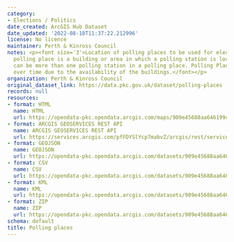 ```yaml
---
category:
- Elections / Politics
date_created: ArcGIS Hub Dataset
date_updated: '2022-08-18T11:37:22.212996'
license: No licence
maintainer: Perth & Kinross Council
notes: <p><font size='3'>Location of polling places to be used for elections in PKC.\xa0A
  polling place is a building or area in which a polling station is located. There
  can be more than one polling station in a polling place. Polling Places can change
  over time due to the availability of the buildings.</font></p>
organization: Perth & Kinross Council
original_dataset_link: https://data.pkc.gov.uk/dataset/polling-places
records: null
resources:
- format: HTML
  name: HTML
  url: https://opendata-pkc.opendata.arcgis.com/maps/909e45688aa646199cad8e8616ddef7a_0
- format: ARCGIS GEOSERVICES REST API
  name: ARCGIS GEOSERVICES REST API
  url: https://services.arcgis.com/pfFDYSlYcp7mabvZ/arcgis/rest/services/Polling_places/FeatureServer/0
- format: GEOJSON
  name: GEOJSON
  url: https://opendata-pkc.opendata.arcgis.com/datasets/909e45688aa646199cad8e8616ddef7a_0.geojson?outSR=%7B%22latestWkid%22%3A3395%2C%22wkid%22%3A3395%7D
- format: CSV
  name: CSV
  url: https://opendata-pkc.opendata.arcgis.com/datasets/909e45688aa646199cad8e8616ddef7a_0.csv?outSR=%7B%22latestWkid%22%3A3395%2C%22wkid%22%3A3395%7D
- format: KML
  name: KML
  url: https://opendata-pkc.opendata.arcgis.com/datasets/909e45688aa646199cad8e8616ddef7a_0.kml?outSR=%7B%22latestWkid%22%3A3395%2C%22wkid%22%3A3395%7D
- format: ZIP
  name: ZIP
  url: https://opendata-pkc.opendata.arcgis.com/datasets/909e45688aa646199cad8e8616ddef7a_0.zip?outSR=%7B%22latestWkid%22%3A3395%2C%22wkid%22%3A3395%7D
schema: default
title: Polling places
---
```

